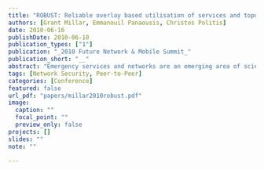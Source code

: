 ```yaml
---
title: "ROBUST: Reliable overlay based utilisation of services and topology for emergency MANETs"
authors: [Grant Millar, Emmanouil Panaousis, Christos Politis]
date: 2010-06-16
publishDate: 2010-06-18
publication_types: ["1"]
publication: "_2010 Future Network & Mobile Summit_"
publication_short: "__"
abstract: "Emergency services and networks are an emerging area of scientific research. During an emergency scenario such as forest fires, earthquakes, tsunamis and terrorist attacks rescuers need to establish communication to coordinate their actions by using smart and lightweight mobile devices. To this end, autonomous networks should be utilised to support the afore communications. Mobile Ad-hoc Networks (MANETs) are a characteristic paradigm of IP-based autonomous networks that can be deployed during critical emergency missions. We propose utilising a peer-to-peer (P2P) paradigm when designing application layer communication and data sharing technologies between participants of the MANET. The architecture therefore must allow nodes to send and retrieve data without knowledge of the complexities of the network. To this end we propose a Distributed Hash Table (DHT) architecture which we optimise for use in these situations and prove our theorem to be more efficient in such cases than its current counterpart."
tags: [Network Security, Peer-to-Peer]
categories: [Conference]
featured: false
url_pdf: "papers/millar2010robust.pdf"
image:
  caption: ""
  focal_point: ""
  preview_only: false
projects: []
slides: ""
note: ""

---
```

